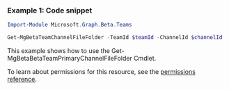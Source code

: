 ### Example 1: Code snippet

```powershellImport-Module Microsoft.Graph.Beta.Teams

Get-MgBetaTeamChannelFileFolder -TeamId $teamId -ChannelId $channelId
```
This example shows how to use the Get-MgBetaBetaTeamPrimaryChannelFileFolder Cmdlet.
To learn about permissions for this resource, see the [permissions reference](/graph/permissions-reference).


